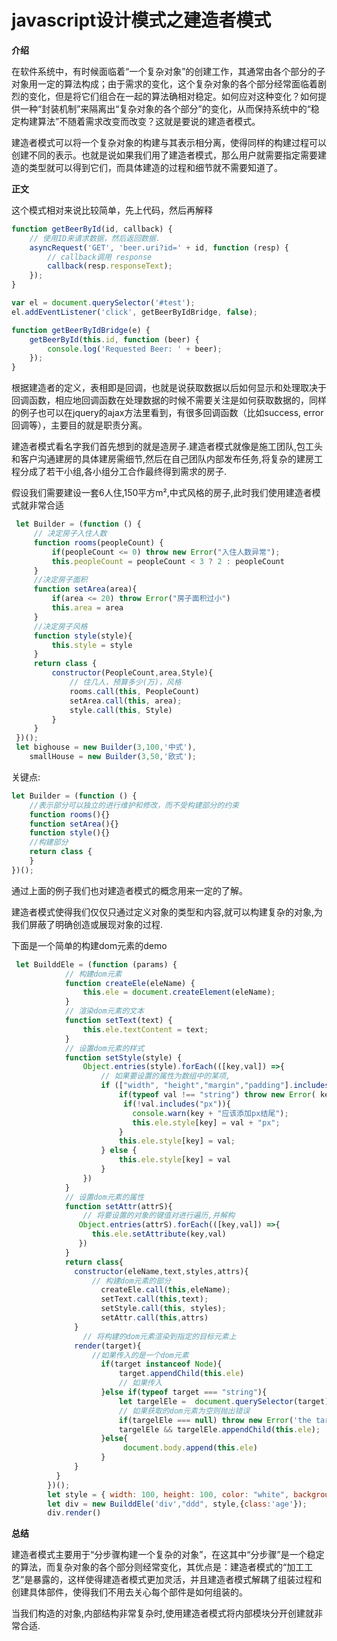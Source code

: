 # javascript设计模式之建造者模式 

**介绍**

在软件系统中，有时候面临着“一个复杂对象”的创建工作，其通常由各个部分的子对象用一定的算法构成；由于需求的变化，这个复杂对象的各个部分经常面临着剧烈的变化，但是将它们组合在一起的算法确相对稳定。如何应对这种变化？如何提供一种“封装机制”来隔离出“复杂对象的各个部分”的变化，从而保持系统中的“稳定构建算法”不随着需求改变而改变？这就是要说的建造者模式。

建造者模式可以将一个复杂对象的构建与其表示相分离，使得同样的构建过程可以创建不同的表示。也就是说如果我们用了建造者模式，那么用户就需要指定需要建造的类型就可以得到它们，而具体建造的过程和细节就不需要知道了。

**正文**

这个模式相对来说比较简单，先上代码，然后再解释

```javascript
function getBeerById(id, callback) {
    // 使用ID来请求数据，然后返回数据.
    asyncRequest('GET', 'beer.uri?id=' + id, function (resp) {
        // callback调用 response
        callback(resp.responseText);
    });
}

var el = document.querySelector('#test');
el.addEventListener('click', getBeerByIdBridge, false);

function getBeerByIdBridge(e) {
    getBeerById(this.id, function (beer) {
        console.log('Requested Beer: ' + beer);
    });
}
```

根据建造者的定义，表相即是回调，也就是说获取数据以后如何显示和处理取决于回调函数，相应地回调函数在处理数据的时候不需要关注是如何获取数据的，同样的例子也可以在jquery的ajax方法里看到，有很多回调函数（比如success, error回调等），主要目的就是职责分离。

建造者模式看名字我们首先想到的就是造房子.建造者模式就像是施工团队,包工头和客户沟通建房的具体建房需细节,然后在自己团队内部发布任务,将复杂的建房工程分成了若干小组,各小组分工合作最终得到需求的房子. 

假设我们需要建设一套6人住,150平方m²,中式风格的房子,此时我们使用建造者模式就非常合适

```javascript
 let Builder = (function () {
     // 决定房子入住人数
     function rooms(peopleCount) {
         if(peopleCount <= 0) throw new Error("入住人数异常");
         this.peopleCount = peopleCount < 3 ? 2 : peopleCount 
     }
     //决定房子面积
     function setArea(area){
         if(area <= 20) throw Error("房子面积过小")
         this.area = area
     }
     //决定房子风格
     function style(style){
         this.style = style
     }
     return class {
         constructor(PeopleCount,area,Style){
             // 住几人，预算多少(万)，风格
             rooms.call(this, PeopleCount)
             setArea.call(this, area);
             style.call(this, Style)
         }
     }
 })();
 let bighouse = new Builder(3,100,'中式'),
	smallHouse = new Builder(3,50,'欧式'); 

```

关键点:

```javascript
let Builder = (function () {
    //表示部分可以独立的进行维护和修改，而不受构建部分的约束
    function rooms(){}
    function setArea(){}
    function style(){}
    //构建部分
    return class {
    }
})();
```

通过上面的例子我们也对建造者模式的概念用来一定的了解。

建造者模式使得我们仅仅只通过定义对象的类型和内容,就可以构建复杂的对象,为我们屏蔽了明确创造或展现对象的过程. 

下面是一个简单的构建dom元素的demo

```javascript
 let BuilddEle = (function (params) {
     		// 构建dom元素
            function createEle(eleName) {
                this.ele = document.createElement(eleName);
            }
     		// 渲染dom元素的文本
            function setText(text) {
                this.ele.textContent = text;
            }
     		// 设置dom元素的样式
            function setStyle(style) {
                Object.entries(style).forEach(([key,val]) =>{
                    // 如果要设置的属性为数组中的某项,
                    if (["width", "height","margin","padding"].includes(key)) {
                        if(typeof val !== "string") throw new Error( key + '--prototype type Error');
                         if(!val.includes("px")){
                           console.warn(key + "应该添加px结尾");
                           this.ele.style[key] = val + "px";
                        }
                        this.ele.style[key] = val;
                    } else {
                        this.ele.style[key] = val
                    }
                })
            }
     		// 设置dom元素的属性
            function setAttr(attrS){
                // 将要设置的对象的键值对进行遍历,并解构
               Object.entries(attrS).forEach(([key,val]) =>{
                  this.ele.setAttribute(key,val)
               })
            }
            return class{
              constructor(eleName,text,styles,attrs){
                  // 构建dom元素的部分
                    createEle.call(this,eleName);
                    setText.call(this,text);
                    setStyle.call(this, styles);
                    setAttr.call(this,attrs)
              }
                // 将构建的dom元素渲染到指定的目标元素上
              render(target){
                  //如果传入的是一个dom元素
                    if(target instanceof Node){
                        target.appendChild(this.ele)
                        // 如果传入
                    }else if(typeof target === "string"){
                        let targelEle =  document.querySelector(target);
                        // 如果获取的dom元素为空则抛出错误
                        if(targelEle === null) throw new Error('the target element was not obtained');
                        targelEle && targelEle.appendChild(this.ele);
                    }else{
                         document.body.append(this.ele)
                    }
              }
          }
        })();
        let style = { width: 100, height: 100, color: "white", backgroundColor: "red" }
        let div = new BuilddEle('div',"ddd", style,{class:'age'});
        div.render()

```

**总结**

建造者模式主要用于“分步骤构建一个复杂的对象”，在这其中“分步骤”是一个稳定的算法，而复杂对象的各个部分则经常变化，其优点是：建造者模式的“加工工艺”是暴露的，这样使得建造者模式更加灵活，并且建造者模式解耦了组装过程和创建具体部件，使得我们不用去关心每个部件是如何组装的。

当我们构造的对象,内部结构非常复杂时,使用建造者模式将内部模块分开创建就非常合适. 